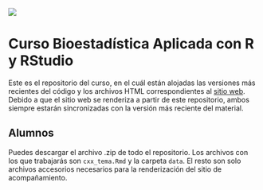 ![](https://drplancton.com/wp-content/uploads/2020/12/LOGO-DR-PLANCTON_1-768x243.png)

# Curso Bioestadística Aplicada con R y RStudio

Este es el repositorio del curso, en el cuál están alojadas las versiones más recientes del código y los archivos HTML correspondientes al [sitio web](https://arturobell.github.io/Bioestadistica_R/). Debido a que el sitio web se renderiza a partir de este repositorio, ambos siempre estarán sincronizadas con la versión más reciente del material.

## Alumnos

Puedes descargar el archivo .zip de todo el repositorio. Los archivos con los que trabajarás son `cxx_tema.Rmd` y la carpeta `data`. El resto son solo archivos accesorios necesarios para la renderización del sitio de acompañamiento.
